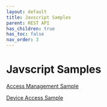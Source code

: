 ```yaml
---
layout: default
title: Javscript Samples
parent: REST API
has_children: true
has_toc: false
nav_order: 3
---
```

# Javscript Samples

[Access Management Sample](samples/access-management.js/README.md)

[Device Access Sample](../../samples/device-access.js/README.md)
